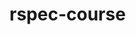# rspec-course
<!-- Welcome to Testing Ruby with RSpec: The Complete Guide!

This course offers a comprehensive overview of the RSpec testing library for the Ruby programming library. RSpec is the most popular Ruby Gem of all time, with over 300 million downloads to date.

If you're new to the topic, testing is the practice of "writing code that confirms that other code works as expected". Tests control for regressions, which are changes to the code that break the program.

The benefits of testing extend outside of the codebase. Adopting a test-driven approach will also make you a better developer. Tests force you to think critically about the program and its features: the classes, the objects, the methods and more.

Testing Ruby with RSpec begins with the essentials and proceeds to more complex topics including:

Installation

Project Initialization

Test-Driven Development (TDD)

let variables

before and after Hooks

Subjects

Shared Examples

Shared Context

Built-in Matchers

Mocks and Doubles

Instance Doubles

Class Doubles

As a software engineer and consultant who's worked with Ruby for several years, I'm excited to introduce you to the awesome RSpec library, its elegant syntax, and all of its fun quirks.

Thanks for checking out the course!

What you’ll learn
Utilize test-driven development principles to design and implement clean test specs in Ruby
Master the syntax and structure of RSpec, the most popular Ruby Gem for testing
Reduce dependencies in your test suite by mocking objects with class and instance doubles
Explore the wide collection of RSpec matchers available to test your code
Are there any course requirements or prerequisites?
Intermediate knowledge of the Ruby programming language (classes, objects, data structures, etc)
Modern version of Ruby (>2.4)
Text editor (VSCode is recommended)
Who this course is for:
Intermediate Ruby developers interested in upgrading their skill set
Programmers who want to explore the fundamentals of testing and TDD -->
